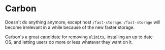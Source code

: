 # Carbon
Doesn't do anything anymore, except host `/fast-storage`. `/fast-storage` will
become irrelevant in a while because of the new faster storage.

Carbon's a great candidate for removing `ulimits`, installing an up to date OS,
and letting users do more or less whatever they want on it.
